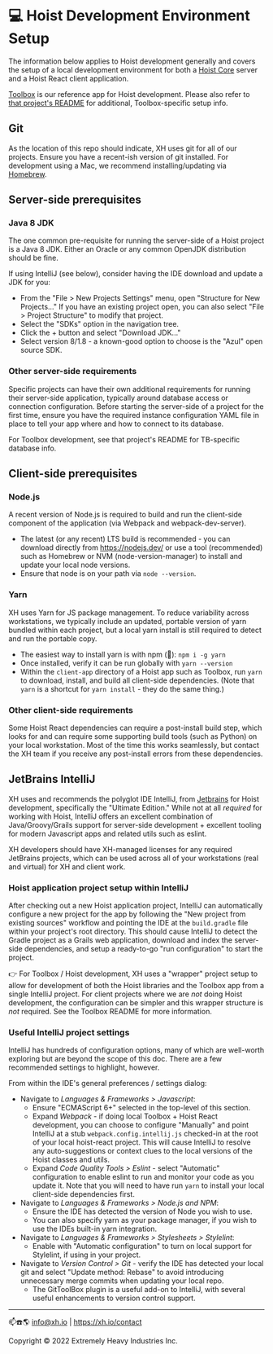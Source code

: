 # 💻 Hoist Development Environment Setup

The information below applies to Hoist development generally and covers the setup of a local
development environment for both a [Hoist Core](https://github.com/xh/toolbox) server and a Hoist
React client application.

[Toolbox](https://github.com/xh/toolbox) is our reference app for Hoist development. Please also
refer to [that project's README](https://github.com/xh/toolbox/blob/develop/README.md) for
additional, Toolbox-specific setup info.

## Git

As the location of this repo should indicate, XH uses git for all of our projects. Ensure you have a
recent-ish version of git installed. For development using a Mac, we recommend installing/updating
via [Homebrew](https://brew.sh/).

## Server-side prerequisites

### Java 8 JDK

The one common pre-requisite for running the server-side of a Hoist project is a Java 8 JDK. Either
an Oracle or any common OpenJDK distribution should be fine.

If using IntelliJ (see below), consider having the IDE download and update a JDK for you:

-   From the "File > New Projects Settings" menu, open "Structure for New Projects..." If you have an
    existing project open, you can also select "File > Project Structure" to modify that project.
-   Select the "SDKs" option in the navigation tree.
-   Click the + button and select "Download JDK..."
-   Select version 8/1.8 - a known-good option to choose is the "Azul" open source SDK.

### Other server-side requirements

Specific projects can have their own additional requirements for running their server-side
application, typically around database access or connection configuration. Before starting the
server-side of a project for the first time, ensure you have the required instance configuration
YAML file in place to tell your app where and how to connect to its database.

For Toolbox development, see that project's README for TB-specific database info.

## Client-side prerequisites

### Node.js

A recent version of Node.js is required to build and run the client-side component of the
application (via Webpack and webpack-dev-server).

-   The latest (or any recent) LTS build is recommended - you can download directly from
    https://nodejs.dev/ or use a tool (recommended) such as Homebrew or NVM (node-version-manager) to
    install and update your local node versions.
-   Ensure that node is on your path via `node --version`.

### Yarn

XH uses Yarn for JS package management. To reduce variability across workstations, we typically
include an updated, portable version of yarn bundled within each project, but a local yarn install
is still required to detect and run the portable copy.

-   The easiest way to install yarn is with npm (🤯): `npm i -g yarn`
-   Once installed, verify it can be run globally with `yarn --version`
-   Within the `client-app` directory of a Hoist app such as Toolbox, run `yarn` to download, install,
    and build all client-side dependencies. (Note that `yarn` is a shortcut for `yarn install` - they
    do the same thing.)

### Other client-side requirements

Some Hoist React dependencies can require a post-install build step, which looks for and can require
some supporting build tools (such as Python) on your local workstation. Most of the time this works
seamlessly, but contact the XH team if you receive any post-install errors from these dependencies.

## JetBrains IntelliJ

XH uses and recommends the polyglot IDE IntelliJ, from [Jetbrains](https://jetbrains.com) for Hoist
development, specifically the "Ultimate Edition." While not at all _required_ for working with
Hoist, IntelliJ offers an excellent combination of Java/Groovy/Grails support for server-side
development + excellent tooling for modern Javascript apps and related utils such as eslint.

XH developers should have XH-managed licenses for any required JetBrains projects, which can be used
across all of your workstations (real and virtual) for XH and client work.

### Hoist application project setup within IntelliJ

After checking out a new Hoist application project, IntelliJ can automatically configure a new
project for the app by following the "New project from existing sources" workflow and pointing the
IDE at the `build.gradle` file within your project's root directory. This should cause IntelliJ to
detect the Gradle project as a Grails web application, download and index the server-side
dependencies, and setup a ready-to-go "run configuration" to start the project.

👉 For Toolbox / Hoist development, XH uses a "wrapper" project setup to allow for development of
both the Hoist libraries and the Toolbox app from a single IntelliJ project. For client projects
where we are _not_ doing Hoist development, the configuration can be simpler and this wrapper
structure is _not_ required. See the Toolbox README for more information.

### Useful IntelliJ project settings

IntelliJ has hundreds of configuration options, many of which are well-worth exploring but are
beyond the scope of this doc. There are a few recommended settings to highlight, however.

From within the IDE's general preferences / settings dialog:

-   Navigate to _Languages & Frameworks > Javascript_:
    -   Ensure "ECMAScript 6+" selected in the top-level of this section.
    -   Expand _Webpack_ - if doing local Toolbox + Hoist React development, you can choose to configure
        "Manually" and point IntelliJ at a stub `webpack.config.intellij.js` checked-in at the root of
        your local hoist-react project. This will cause IntelliJ to resolve any auto-suggestions or
        context clues to the local versions of the Hoist classes and utils.
    -   Expand _Code Quality Tools > Eslint_ - select "Automatic" configuration to enable eslint to run
        and monitor your code as you update it. Note that you will need to have run `yarn` to install
        your local client-side dependencies first.
-   Navigate to _Languages & Frameworks > Node.js and NPM_:
    -   Ensure the IDE has detected the version of Node you wish to use.
    -   You can also specify yarn as your package manager, if you wish to use the IDEs built-in yarn
        integration.
-   Navigate to _Languages & Frameworks > Stylesheets > Stylelint_:
    -   Enable with "Automatic configuration" to turn on local support for Stylelint, if using in your
        project.
-   Navigate to _Version Control > Git_ - verify the IDE has detected your local git and select
    "Update method: Rebase" to avoid introducing unnecessary merge commits when updating your local
    repo.
    -   The GitToolBox plugin is a useful add-on to IntelliJ, with several useful enhancements to
        version control support.

---

📫☎️🌎 info@xh.io | <https://xh.io/contact>

Copyright © 2022 Extremely Heavy Industries Inc.
